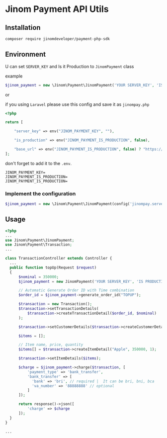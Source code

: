 # Jinom Payment API Utils

## Installation

```bash
composer require jinomdeveloper/payment-php-sdk
```

## Environment

U can set ``SERVER_KEY`` and Is it Production to ``JinomPayment`` class

example

```php
$jinom_payment = new \Jinom\Payment\JinomPayment('YOUR SERVER_KEY', 'IS PRODUCTION');
```

or

if you using ``Laravel`` please use this config and save it as ``jinompay.php``

```php
<?php

return [

    "server_key" => env("JINOM_PAYMENT_KEY", ""),

    "is_production" => env("JINOM_PAYMENT_IS_PRODUCTION", false),

    "base_url" => env("JINOM_PAYMENT_IS_PRODUCTION", false) ? "https://payment.jinom.net" : "https://va.sandbox.jinom.net",
];  
```

don't forget to add it to the ``.env``.

```
JINOM_PAYMENT_KEY=
JINOM_PAYMENT_IS_PRODUCTION=
JINOM_PAYMENT_IS_PRODUCTION=
```

### Implement the configuration

```php
$jinom_payment = new \Jinom\Payment\JinomPayment(config('jinompay.server_key'), config('jinompay.is_production'));
```


## Usage

```php
<?php
...
use Jinom\Payment\JinomPayment;
use Jinom\Payment\Transaction;
... 

class TransactionController extends Controller {
  ...
  public function topUp(Request $request)
  {
      $nominal = 350000;
      $jinom_payment = new JinomPayment('YOUR SERVER_KEY', 'IS PRODUCTION');

      // Automatic Generate Order ID with Time combination
      $order_id = $jinom_payment->generate_order_id("TOPUP"); 

      $transaction = new Transaction();
      $transaction->setTransactionDetails(
          $transaction->createTransactionDetail($order_id, $nominal)
      );

      $transaction->setCustomerDetails($transaction->createCustomerDetail("John Doe", "john@doe.com", "083119030777"));

      $items = [];

      // Item name, price, quantity
      $items[] = $transaction->createItemDetail("Apple", 350000, 1);

      $transaction->setItemDetails($items);

      $charge = $jinom_payment->charge($transaction, [
          'payment_type' => 'bank_transfer',
          'bank_transfer' => [
            'bank' => 'bri', // required |  It can be bri, bni, bca
            'va_number' => '88888888' // optional
          ]
      ]);

      return response()->json([
          'charge' => $charge
      ]);
  }
}

...

```